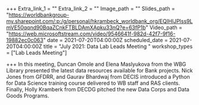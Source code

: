 +++
Extra_link_1 = ""
Extra_link_2 = ""
Image_path = ""
Slides_path = "https://worldbankgroup-my.sharepoint.com/:p:/g/personal/hkrambeck_worldbank_org/EQIHIJPlss9LmVE50qqnd90BqaZCnkFTBLDAmXApku33nQ?e=63fP1b"
Video_path = "https://web.microsoftstream.com/video/9546641f-982d-42f7-9f16-19882ec0c063"
date = 2021-07-20T04:00:00Z
scheduled_date = 2021-07-20T04:00:00Z
title = "July 2021: Data Lab Leads Meeting "
workshop_types = ["Lab Leads Meeting"]

+++
In this meeting, Duncan Omole and Elena Maslyukova from the WBG Library presented the latest data resources available for Bank projects.  Nick Jones from GFDRR, and Gaurav Bhardwaj from DECIS introduced a Python for Data Science training course delivered to WB staff and RAS clients. Finally, Holly Kramberk from DECDG pitched the new Data Corps and Data Goods Programs.